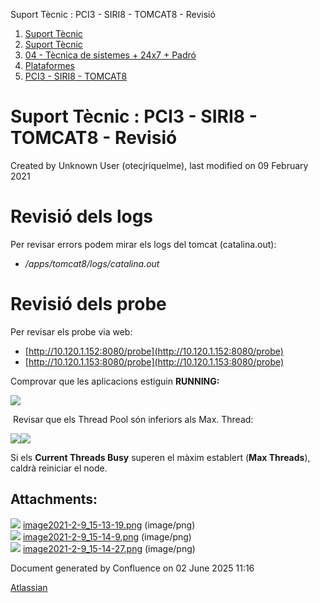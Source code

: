 Suport Tècnic : PCI3 - SIRI8 - TOMCAT8 - Revisió  

1.  [Suport Tècnic](index.html)
2.  [Suport Tècnic](13893782.html)
3.  [04 - Tècnica de sistemes + 24x7 + Padró](26313202.html)
4.  [Plataformes](Plataformes_41520520.html)
5.  [PCI3 - SIRI8 - TOMCAT8](PCI3---SIRI8---TOMCAT8_41521189.html)

Suport Tècnic : PCI3 - SIRI8 - TOMCAT8 - Revisió
================================================

Created by Unknown User (otecjriquelme), last modified on 09 February 2021

Revisió dels logs
=================

Per revisar errors podem mirar els logs del tomcat (catalina.out):

*   _/apps/tomcat8/logs/catalina.out_ 

Revisió dels probe
==================

Per revisar els probe via web:

*   [http://10.120.1.152:8080/probe](http://10.120.1.152:8080/probe)
*   [http://10.120.1.153:8080/probe](http://10.120.1.153:8080/probe)

  

Comprovar que les aplicacions estiguin **RUNNING:**

**![](attachments/41521193/41521203.png)**

  

 Revisar que els Thread Pool són inferiors als Max. Thread:

**![](attachments/41521193/41521204.png)![](attachments/41521193/41521205.png)**

  

Si els **Current Threads Busy** superen el màxim establert (**Max Threads**), caldrà reiniciar el node.

Attachments:
------------

![](images/icons/bullet_blue.gif) [image2021-2-9\_15-13-19.png](attachments/41521193/41521203.png) (image/png)  
![](images/icons/bullet_blue.gif) [image2021-2-9\_15-14-9.png](attachments/41521193/41521204.png) (image/png)  
![](images/icons/bullet_blue.gif) [image2021-2-9\_15-14-27.png](attachments/41521193/41521205.png) (image/png)  

Document generated by Confluence on 02 June 2025 11:16

[Atlassian](http://www.atlassian.com/)
